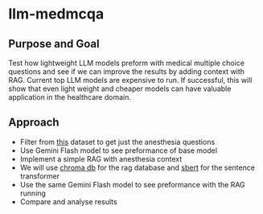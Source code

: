 # llm-medmcqa

## Purpose and Goal
Test how lightweight LLM models preform with medical multiple choice questions and see if we can improve the results by adding context with RAG. Current top LLM models are expensive to run. If successful, this will show that even light weight and cheaper models can have valuable application in the healthcare domain.

## Approach
- Filter from [this](https://huggingface.co/datasets/openlifescienceai/medmcqa) dataset to get just the anesthesia questions
- Use Gemini Flash model to see preformance of base model
- Implement a simple RAG with anesthesia context
- We will use [chroma db](https://www.trychroma.com/) for the rag database and [sbert](https://www.sbert.net/) for the sentence transformer
- Use the same Gemini Flash model to see preformance with the RAG running
- Compare and analyse results
